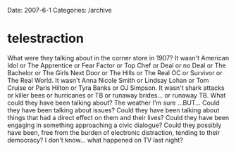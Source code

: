 Date: 2007-6-1
Categories: /archive

# telestraction

What were they talking about in the corner store in 1907?  It wasn't American Idol or The Apprentice or Fear Factor or Top Chef or Deal or no Deal or The Bachelor or The Girls Next Door or The Hills or The Real OC or Survivor or The Real World.  It wasn't Anna Nicole Smith or Lindsay Lohan or Tom Cruise or Paris Hilton or Tyra Banks or OJ Simpson.  It wasn't shark attacks or killer bees or hurricanes or TB or runaway brides... or runaway TB.  What could they have been talking about?  The weather I'm sure ...BUT...  Could they have been talking about issues?  Could they have been talking about things that had a direct effect on them and their lives?  Could they have been engaging in something approaching a civic dialogue?  Could they possibly have been, free from the burden of electronic distraction, tending to their democracy?  I don't know... what happened on TV last night?
